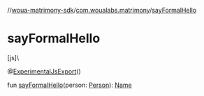 //[woua-matrimony-sdk](../../index.md)/[com.woualabs.matrimony](index.md)/[sayFormalHello](say-formal-hello.md)

# sayFormalHello

[js]\

@[ExperimentalJsExport](https://kotlinlang.org/api/latest/jvm/stdlib/kotlin.js/-experimental-js-export/index.html)()

fun [sayFormalHello](say-formal-hello.md)(person: [Person](-person/index.md)): [Name](index.md#1432953060%2FClasslikes%2F951734917)

